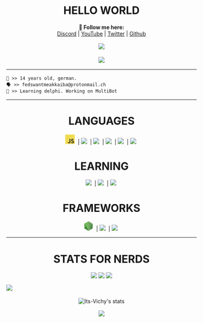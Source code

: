 <h1 align="center">HELLO WORLD</h1>

<p align="center">
  <b>🖤 Follow me here:</b><br>
  <a href="https://discord.gg/fzadvHXjCr">Discord</a> |
  <a href="https://www.youtube.com/channel/UCAEGp2bt0poKRwR3FrMyndw">YouTube</a> |
  <a href="https://twitter.com/rookiethagawd">Twitter</a> |
  <a href="https://github.com/9xc">Github</a>
  <br><br>
  <img src="https://media.discordapp.net/attachments/879205491954290778/879478268905021520/efsdfdsf.gif">
  <br><br>
  <img src="https://discord.c99.nl/widget/theme-4/793810464156811323.png">
</p>

-----

```diff
👤 >> 14 years old, german.
🗣️ >> fedswantmeakkaiba@protonmail.ch
🐺 >> Learning delphi. Working on MultiBot
```

-----

<h1 align="center">LANGUAGES</h1>

<p align="center"> 
  <code><img height="25" src="https://raw.githubusercontent.com/github/explore/80688e429a7d4ef2fca1e82350fe8e3517d3494d/topics/javascript/javascript.png"></code>&nbsp; |
  <code><img height="25" src="https://upload.wikimedia.org/wikipedia/commons/thumb/c/c3/Python-logo-notext.svg/1024px-Python-logo-notext.svg.png"></code>&nbsp; |
  <code><img height="25" src="https://www.php.net//images/logos/new-php-logo.svg"></code>&nbsp; |
  <code><img height="25" src="https://www.armortechs.com/upload/image/blog/css-variables-css-3-logo.png"></code>&nbsp; |
  <code><img height="25" src="https://logodix.com/logo/470388.png"></code>&nbsp; |
  <code><img height="25" src="https://img2.freepng.fr/20180831/iua/kisspng-c-programming-language-logo-microsoft-visual-stud-atlas-portfolio-5b89919299aab1.1956912415357423546294.jpg"></code>&nbsp;
</p>

<h1 align="center">LEARNING</h1>

<p align="center"> 
  <code><img height="25" src="https://media.discordapp.net/attachments/795241931621924865/830929328728178708/ufdFD0CAiQAAAABJRU5ErkJggg.png"></code>&nbsp; |
  <code><img height="25" src="https://upload.wikimedia.org/wikipedia/commons/thumb/1/18/ISO_C%2B%2B_Logo.svg/1200px-ISO_C%2B%2B_Logo.svg.png"></code>&nbsp; |
  <code><img height="25" src="https://media.discordapp.net/attachments/795241931621924865/830929624028545024/nasm-logo.png"></code>&nbsp;
</p>

<h1 align="center">FRAMEWORKS</h1>

<p align="center"> 
  <code><img height="25" src="https://raw.githubusercontent.com/github/explore/80688e429a7d4ef2fca1e82350fe8e3517d3494d/topics/nodejs/nodejs.png"></code>&nbsp; |
  <code><img height="25" src="https://www.vincenthouba.com/assets/img/flask-logo.409c7035.jpg"></code>&nbsp; |
  <code><img height="25" src="https://upload.wikimedia.org/wikipedia/commons/thumb/a/a3/.NET_Logo.svg/langfr-220px-.NET_Logo.svg.png"></code>&nbsp;
</p>

-----

<h1 align="center">STATS FOR NERDS</h1>
<p align="center">
  <img src="https://img.shields.io/github/followers/Its-Vichy?style=social">
  <img src="https://img.shields.io/github/stars/Its-Vichy?style=social">
  <img src="https://komarev.com/ghpvc/?username=Its-Vichy&color=blue">
</p>

<img src="https://activity-graph.herokuapp.com/graph?username=9xc">

<p align="center"> <img align="center" src="https://github-readme-stats.vercel.app/api?username=9xc&show_icons=true&include_all_commits=true&show_icons=true&title_color=fff&icon_color=79ff97&text_color=9f9f9f&bg_color=151515" alt="Its-Vichy's stats" /> </p>

<p align="center"> <img align="center" src="https://github-readme-stats.vercel.app/api/top-langs/?username=9xc&layout=compact&show_icons=true&title_color=fff&icon_color=79ff97&text_color=9f9f9f&bg_color=151515" /></p>
